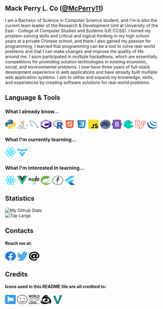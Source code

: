## Mack Perry L. Co ([@McPerry11](https://github.com/McPerry11))

I am a Bachelor of Science in Computer Science student, and I'm is also the current
team leader of the Research & Development Unit at University of the East - College of Computer Studies and Systems (UE CCSS). I honed my problem-solving skills and
critical and logical thinking in my high school years at a private Chinese school, and there I also gained
my passion for programming. I learned that programming can be a tool to solve real-world problems
and that I can make changes and improve the quality of life around me. I soon
participated in multiple hackathons, which are essentially competitions for promoting solution
technologies in existing economic, social, and environmental problems. I now have three years of full-stack
development experience in web applications and have already built multiple web application systems. I
aim to utilize and expand my knowledge, skills, and experiences by creating software solutions for real-world problems.

## Language & Tools
### What I already know...
[<img src="https://github.com/McPerry11/McPerry11/blob/main/svg/python.svg" height="30px" width="35px" title="Python">]()
[<img src="https://github.com/McPerry11/McPerry11/blob/main/svg/java.svg" height="30px" width="35px" title="Java">]()
[<img src="https://github.com/McPerry11/McPerry11/blob/main/svg/mysql.svg" height="30px" width="35px" title="MySQL">]()
[<img src="https://github.com/McPerry11/McPerry11/blob/main/svg/c-sharp.svg" height="30px" width="35px" title="C#">]()
[<img src="https://github.com/McPerry11/McPerry11/blob/main/svg/r-lang.svg" height="30px" width="35px" title="R">]()
[<img src="https://github.com/McPerry11/McPerry11/blob/main/svg/html.svg" height="30px" width="35px" title="HTML">]()
[<img src="https://github.com/McPerry11/McPerry11/blob/main/svg/css.svg" height="30px" width="35px" title="CSS">]()
[<img src="https://github.com/McPerry11/McPerry11/blob/main/svg/javascript.svg" height="30px" width="35px" title="JavaScript">]()
[<img src="https://github.com/McPerry11/McPerry11/blob/main/svg/php.svg" height="30px" width="35px" title="PHP">]()
[<img src="https://github.com/McPerry11/McPerry11/blob/main/svg/bootstrap-5-1.svg" height="30px" width="35px" title="Bootstrap">]()
[<img src="https://github.com/McPerry11/McPerry11/blob/main/svg/bulma.svg" height="30px" width="35px" title="Bulma">]()
[<img src="https://github.com/McPerry11/McPerry11/blob/main/svg/laravel.svg" height="30px" width="35px" title="Laravel">]()
[<img src="https://github.com/McPerry11/McPerry11/blob/main/svg/jquery-icon.svg" height="30px" width="35px" title="JQuery">]()

### What I'm currently learning...
[<img src="https://github.com/McPerry11/McPerry11/blob/main/svg/react.svg" height="30px" width="35px" title="React Native">]()
[<img src="https://github.com/McPerry11/McPerry11/blob/main/svg/vaadin-icon.svg" height="30px" width="35px" title="Vaadin">]()

### What I'm interested in learning...
[<img src="https://github.com/McPerry11/McPerry11/blob/main/svg/react.svg" height="30px" width="35px" title="React">]()
[<img src="https://github.com/McPerry11/McPerry11/blob/main/svg/vue.svg" height="30px" width="35px" title="Vue">]()
[<img src="https://github.com/McPerry11/McPerry11/blob/main/svg/nodejs.svg" height="30px" width="35px" title="Node">]()
[<img src="https://github.com/McPerry11/McPerry11/blob/main/svg/spring-icon.svg" height="30px" width="35px" title="Spring">]()
[<img src="https://github.com/McPerry11/McPerry11/blob/main/svg/feathersjs.svg" height="30px" width="35px" title="Feathers">]()
[<img src="https://github.com/McPerry11/McPerry11/blob/main/svg/flutter.svg" height="30px" width="35px" title="Flutter">]()

## Statistics
![My Github Stats](https://github-readme-stats.vercel.app/api?username=McPerry11&theme=monokai&show_icons=true)\
![Top Langs](https://github-readme-stats.vercel.app/api/top-langs/?username=McPerry11)

## Contacts
#### Reach me at:
[<img src="https://github.com/McPerry11/McPerry11/blob/main/svg/facebook.svg" height="30px" width="35px" title="Facebook">](https://www.facebook.com/mcperry11)
[<img src="https://github.com/McPerry11/McPerry11/blob/main/svg/twitter.svg" height="30px" width="35px" title="Twitter">](https://twitter.com/McPerry_)
[<img src="https://github.com/McPerry11/McPerry11/blob/main/svg/at-solid.svg" height="30px" width="35px" title="Email">](mack.perry.co@gmail.com)

## Credits
#### Icons used in this README file are all credited to:
[<img src="https://github.com/McPerry11/McPerry11/blob/main/svg/fontawesome.svg" height="30px" width="35px" title="FontAwesome">](https://fontawesome.com/license)
[<img src="https://github.com/McPerry11/McPerry11/blob/main/svg/iconify.svg" height="30px" width="35px" title="Iconify">](https://iconify.design/)
[<img src="https://github.com/McPerry11/McPerry11/blob/main/svg/worldvectorlogo.svg" height="30px" width="35px" title="World Vector Logo">](https://worldvectorlogo.com/)
[<img src="https://github.com/McPerry11/McPerry11/blob/main/svg/iconfinder.svg" height="30px" width="35px" title="Icon Finder">](https://www.iconfinder.com/)
[<img src="https://github.com/McPerry11/McPerry11/blob/main/svg/vectorlogozone.svg" height="30px" width="35px" title="Vector Logo Zone">](https://www.vectorlogo.zone/)

<!---
McPerry11/McPerry11 is a ✨ special ✨ repository because its `README.md` (this file) appears on your GitHub profile.
You can click the Preview link to take a look at your changes.
--->
